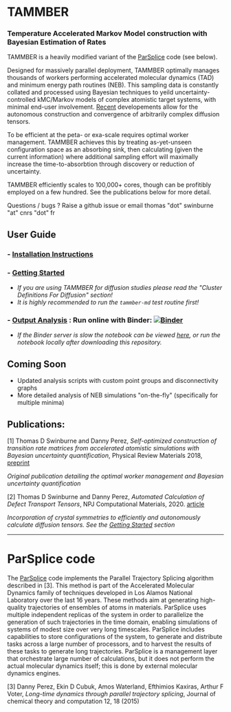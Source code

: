# TAMMBER
### Temperature Accelerated Markov Model construction with Bayesian Estimation of Rates
TAMMBER is a heavily modified variant of the [ParSplice](https://gitlab.com/exaalt/parsplice.git) code (see below).

Designed for massively parallel deployment, TAMMBER optimally manages thousands of workers 
performing accelerated molecular dynamics (TAD) and minimum energy path routines (NEB). 
This sampling data is constantly collated and processed using Bayesian techniques to yeild uncertainty-controlled kMC/Markov models
of complex atomistic target systems, with minimal end-user involvement. [Recent](https://www.nature.com/articles/s41524-020-00463-8) 
developements allow for the autonomous construction and convergence of arbitrarily complex diffusion tensors.

To be efficient at the peta- or exa-scale requires optimal worker management. TAMMBER achieves this 
by treating as-yet-unseen configuration space as an absorbing sink, then calculating (given the current information)
where additional sampling effort will maximally increase the time-to-absorbtion through discovery or reduction of uncertainty.

TAMMBER efficiently scales to 100,000+ cores, though can be profitibly employed on a few hundred. See the publications below for more detail.

Questions / bugs ? Raise a github issue or email thomas "dot" swinburne "at" cnrs "dot" fr

##  User Guide
### - [Installation Instructions](INSTALL.md)
### - [Getting Started](EXAMPLE.md)
   - *If you are using TAMMBER for diffusion studies please read the "Cluster Definitions For Diffusion" section!*
   - *It is highly recommended to run the `tammber-md` test routine first!*
### - [Output Analysis](process/Diffusion_Model_Example.ipynb) :  Run online with Binder: [![Binder](https://mybinder.org/badge_logo.svg)](https://mybinder.org/v2/gh/tomswinburne/tammber/HEAD?filepath=process%2FDiffusion_Model_Example.ipynb)
   - *If the Binder server is slow the notebook can be viewed [here](process/Diffusion_Model_Example.ipynb), or run the notebook locally after downloading this repository.*

## Coming Soon
  - Updated analysis scripts with custom point groups and disconnectivity graphs
  - More detailed analysis of NEB simulations "on-the-fly" (specifically for multiple minima)

## Publications:
[1] Thomas D Swinburne and Danny Perez, *Self-optimized construction of transition rate matrices from accelerated atomistic simulations with Bayesian uncertainty quantification*, Physical Review Materials 2018, [preprint](https://arxiv.org/abs/1803.05273)

   *Original publication detailing the optimal worker management and Bayesian uncertainty quantification*
   
[2] Thomas D Swinburne and Danny Perez, *Automated Calculation of Defect Transport Tensors*, NPJ Computational Materials, 2020. [article](https://www.nature.com/articles/s41524-020-00463-8)

   *Incorporation of crystal symmetries to efficiently and autonomously calculate diffusion tensors. See the [Getting Started](EXAMPLE.md) section*




--------------------------------------------------------------------------------

# ParSplice code
The [ParSplice](https://gitlab.com/exaalt/parsplice.git) code implements the Parallel Trajectory Splicing algorithm described in [3]. This method is part of the Accelerated Molecular Dynamics family of techniques developed in Los Alamos National Laboratory over the last 16 years. These methods aim at generating high-quality trajectories of ensembles of atoms in materials. ParSplice uses multiple independent replicas of the system in order to parallelize the generation of such trajectories in the time domain, enabling simulations of systems of modest size over very long timescales. ParSplice includes capabilities to store configurations of the system, to generate and distribute tasks across a large number of processors, and to harvest the results of these tasks to generate long trajectories. ParSplice is a management layer that orchestrate large number of calculations, but it does not perform the actual molecular dynamics itself; this is done by external molecular dynamics engines.

[3] Danny Perez, Ekin D Cubuk, Amos Waterland, Efthimios Kaxiras, Arthur F Voter, *Long-time dynamics through parallel trajectory splicing*, Journal of chemical theory and computation 12, 18 (2015)
